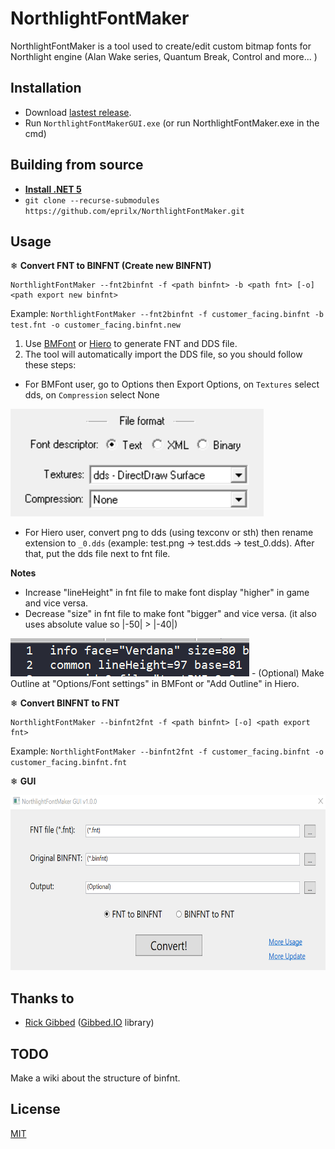 # NorthlightFontMaker
NorthlightFontMaker is a tool used to create/edit custom bitmap fonts for Northlight engine (Alan Wake series, Quantum Break, Control and more... )

## Installation

- Download [lastest release](https://github.com/eprilx/NorthlightFontMaker/releases).
- Run `NorthlightFontMakerGUI.exe` (or run NorthlightFontMaker.exe in the cmd)

## Building from source
- **[Install .NET 5](https://dotnet.microsoft.com/download/dotnet/5.0)**
- ``git clone --recurse-submodules https://github.com/eprilx/NorthlightFontMaker.git``

## Usage

❄ **Convert FNT to BINFNT (Create new BINFNT)**

```
NorthlightFontMaker --fnt2binfnt -f <path binfnt> -b <path fnt> [-o] <path export new binfnt>
```
Example: `NorthlightFontMaker --fnt2binfnt -f customer_facing.binfnt -b test.fnt -o customer_facing.binfnt.new`
1. Use [BMFont](https://www.angelcode.com/products/bmfont/) or [Hiero](https://github.com/libgdx/libgdx/wiki/Hiero) to generate FNT and DDS file.
2. The tool will automatically import the DDS file, so you should follow these steps:
- For BMFont user, go to Options then Export Options, on `Textures` select dds, on `Compression` select None
<img src="sampleImg/settingBMF.png" />

- For Hiero user, convert png to dds (using texconv or sth) then rename extension to `_0.dds` (example: test.png -> test.dds -> test_0.dds). After that, put the dds file next to fnt file.

**Notes**
- Increase "lineHeight" in fnt file to make font display "higher" in game and vice versa.
- Decrease "size" in fnt file to make font "bigger" and vice versa. (it also uses absolute value so |-50| > |-40|)
<img src="sampleImg/editFNT.png" />
- (Optional) Make Outline at "Options/Font settings" in BMFont or "Add Outline" in Hiero.
 
❄ **Convert BINFNT to FNT**
```
NorthlightFontMaker --binfnt2fnt -f <path binfnt> [-o] <path export fnt>
```
Example: ``NorthlightFontMaker --binfnt2fnt -f customer_facing.binfnt -o customer_facing.binfnt.fnt``

❄ **GUI**

<img src="sampleImg/guiScreen.png" height="280"/>

## Thanks to
- [Rick Gibbed](https://github.com/gibbed) ([Gibbed.IO](https://github.com/gibbed/Gibbed.IO) library)

## TODO
Make a wiki about the structure of binfnt.

## License
[MIT](LICENSE)
